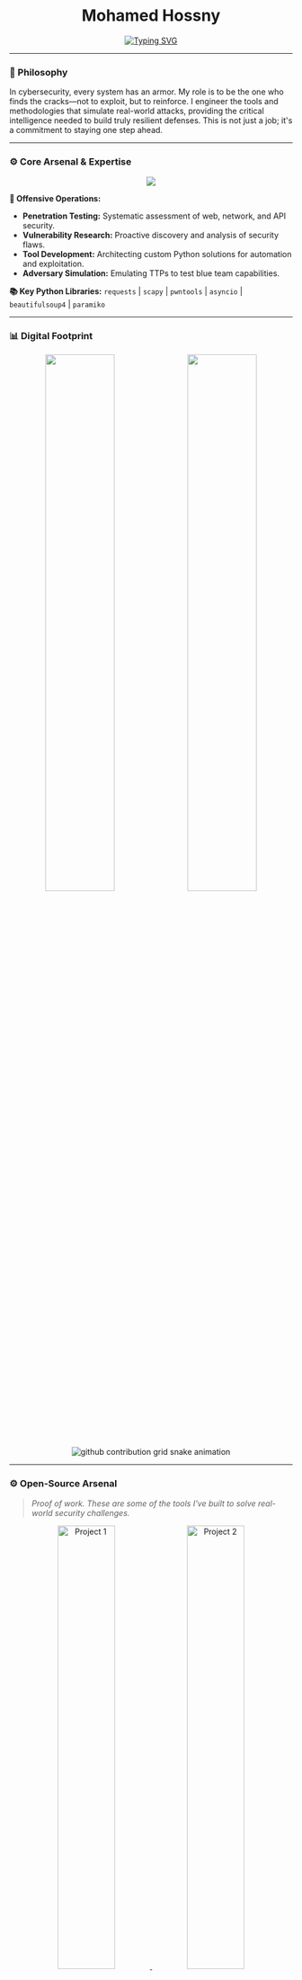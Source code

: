 <!-- 🎯 HEADING & MISSION 🎯 -->
<h1 align="center">Mohamed Hossny</h1>
<p align="center">
  <a href="https://github.com/Thaghr">
    <img src="https://readme-typing-svg.herokuapp.com?font=JetBrains+Mono&weight=600&size=24&duration=3000&pause=600&color=C792EA&center=true&vCenter=true&width=600&lines=Offensive+Security+%7C+Python+Engineer;I+build+the+tools+that+find+the+cracks+in+the+armor.;Crafting+the+offensive+edge+for+a+safer+digital+world." alt="Typing SVG" />
  </a>
</p>

---

### 🧠 Philosophy

In cybersecurity, every system has an armor. My role is to be the one who finds the cracks—not to exploit, but to reinforce. I engineer the tools and methodologies that simulate real-world attacks, providing the critical intelligence needed to build truly resilient defenses. This is not just a job; it's a commitment to staying one step ahead.

---

### ⚙️ Core Arsenal & Expertise

<p align="center">
  <img src="https://skillicons.dev/icons?i=python,bash,linux,git,docker,aws,postman" />
</p>

**🔐 Offensive Operations:**
- **Penetration Testing:** Systematic assessment of web, network, and API security.
- **Vulnerability Research:** Proactive discovery and analysis of security flaws.
- **Tool Development:** Architecting custom Python solutions for automation and exploitation.
- **Adversary Simulation:** Emulating TTPs to test blue team capabilities.

**📚 Key Python Libraries:**
`requests` | `scapy` | `pwntools` | `asyncio` | `beautifulsoup4` | `paramiko`

---

### 📊 Digital Footprint

<p align="center">
  <img width="49.5%" src="https://github-readme-stats.vercel.app/api?username=thaghr&show_icons=true&theme=github_dark&hide_border=true&include_all_commits=true&count_private=true&bg_color=0D1117&title_color=C792EA&icon_color=FFAB70&text_color=FFFFFF" />
  <img width="49.5%" src="https://github-readme-streak-stats.herokuapp.com/?user=thaghr&theme=github_dark&hide_border=true&background=0D1117&stroke=C792EA&ring=C792EA&fire=FFAB70&currStreakLabel=FFFFFF" />
</p>

<!-- 🐍 CONTRIBUTION SNAKE 🐍 -->
<p align="center">
  <picture>
    <source media="(prefers-color-scheme: dark)" srcset="https://raw.githubusercontent.com/Thaghr/Thaghr/output/github-contribution-grid-snake-dark.svg">
    <img alt="github contribution grid snake animation" src="https://raw.githubusercontent.com/Thaghr/Thaghr/output/github-contribution-grid-snake-dark.svg">
  </picture>
</p>

---

### ⚙️ Open-Source Arsenal

> _Proof of work. These are some of the tools I've built to solve real-world security challenges._

<!-- PROJECT 1 -->
<p align="center">
  <a href="LINK_TO_YOUR_PROJECT_1">
    <img width="45%" src="https://github-readme-stats.vercel.app/api/pin/?username=thaghr&repo=YOUR_REPO_NAME_1&theme=github_dark&hide_border=true&bg_color=0D1117&title_color=C792EA&text_color=FFFFFF" alt="Project 1" />
  </a>
<!-- PROJECT 2 -->
  <a href="LINK_TO_YOUR_PROJECT_2">
    <img width="45%" src="https://github-readme-stats.vercel.app/api/pin/?username=thaghr&repo=YOUR_REPO_NAME_2&theme=github_dark&hide_border=true&bg_color=0D1117&title_color=C792EA&text_color=FFFFFF" alt="Project 2" />
  </a>
</p>

**[Project Name 1](LINK_TO_YOUR_PROJECT_1)**
- _A concise description of the tool's purpose. (e.g., A high-performance asynchronous subdomain enumeration tool.)_
- **Tech:** `Python`, `asyncio`, `requests`

**[Project Name 2](LINK_TO_YOUR_PROJECT_2)**
- _Another concise description. (e.g., A modular script for testing common web application misconfigurations.)_
- **Tech:** `Python`, `Flask`

---

### 🧠 Continuous Learning & Engagement

I believe in sharpening my skills in the field. Here's where I test my mettle and share my knowledge.

<p align="center">
  <a href="https://app.hackthebox.com/profile/YOUR_HTB_PROFILE_ID">
    <img src="https://img.shields.io/badge/HackTheBox-%23111315.svg?style=for-the-badge&logo=HackTheBox&logoColor=9FEF00" alt="Hack The Box" />
  </a>
  <a href="https://tryhackme.com/p/YOUR_THM_PROFILE">
    <img src="https://img.shields.io/badge/TryHackMe-%231c1a28.svg?style=for-the-badge&logo=TryHackMe&logoColor=red" alt="TryHackMe" />
  </a>
  <a href="LINK_TO_YOUR_WRITEUPS_REPO">
    <img src="https://img.shields.io/badge/Write%20Ups-%23121011.svg?style=for-the-badge&logo=GitHub&logoColor=white" alt="Write-ups Repo" />
  </a>
</p>

---

### 📡 Let's Connect

I'm always open to discussing new ideas, security challenges, and potential collaborations. If you're passionate about building a more secure digital world, let's talk.

<p align="center">
  <a href="[YOUR_LINKEDIN_URL]">
    <img src="https://img.shields.io/badge/LinkedIn-%230077B5.svg?style=for-the-badge&logo=linkedin&logoColor=white" alt="LinkedIn" />
  </a>
  <a href="[YOUR_TWITTER_URL]">
    <img src="https://img.shields.io/badge/Twitter-%231DA1F2.svg?style=for-the-badge&logo=Twitter&logoColor=white" alt="Twitter" />
  </a>
  <a href="mailto:[YOUR_EMAIL_ADDRESS]">
    <img src="https://img.shields.io/badge/Email-D14836?style=for-the-badge&logo=gmail&logoColor=white" alt="Email" />
  </a>
</p>

---

<p align="center">
  <i>"The best way to predict the future is to invent it."</i>
</p>
